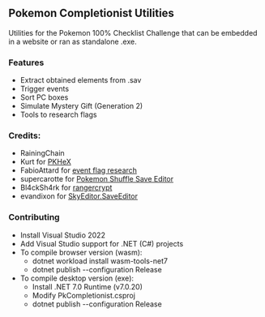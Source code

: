 ## Pokemon Completionist Utilities

Utilities for the Pokemon 100% Checklist Challenge that can be embedded in a website or ran as standalone .exe.

### Features
- Extract obtained elements from .sav
- Trigger events
- Sort PC boxes
- Simulate Mystery Gift (Generation 2)
- Tools to research flags

### Credits:
- RainingChain
- Kurt for [PKHeX](https://github.com/kwsch/PKHeX)
- FabioAttard for [event flag research](https://github.com/fattard/MissingEventFlagsCheckerPlugin)
- supercarotte for [Pokemon Shuffle Save Editor](https://github.com/supercarotte/PSSE)
- Bl4ckSh4rk for [rangercrypt](https://github.com/Bl4ckSh4rk/rangercrypt)
- evandixon for [SkyEditor.SaveEditor](https://github.com/evandixon/SkyEditor.SaveEditor)
 
### Contributing
- Install Visual Studio 2022 
- Add Visual Studio support for .NET (C#) projects
- To compile browser version (wasm):
	- dotnet workload install wasm-tools-net7
	- dotnet publish --configuration Release
- To compile desktop version (exe):
	- Install .NET 7.0 Runtime (v7.0.20)
	- Modify PkCompletionist.csproj <When Condition="'1' == '0'">
	- dotnet publish --configuration Release